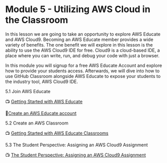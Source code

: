 # Module 5 - Utilizing AWS Cloud in the Classroom
In this lesson we are going to take an opportunity to explore AWS Educate and AWS Cloud9.  Becoming an AWS Educate member provides a wide variety of benefits. The one benefit we will explore in this lesson is the ability to use the AWS Cloud9 IDE for free. Cloud9 is a cloud-based IDE, a place where you can write, run, and debug your code with just a browser.

In this module you will signup for a free AWS Educate Account and explore how to provide your students access. Afterwards, we will dive into how to use GitHub Classroom alongside AWS Educate to expose your students to the industry tool, AWS Cloud9 IDE.

5.1 Join AWS Educate

:tv: [Getting Started with AWS Educate](https://www.youtube.com/watch?v=mFj4XaR9738)

:notebook:[Create an AWS Educate account](https://aws.amazon.com/education/awseducate/)

5.2 Create an AWS Classroom

:tv: [Getting Started with AWS Educate Classrooms](https://www.youtube.com/watch?v=anhzNrGjAt0)

5.3 The Student Perspective: Assigning an AWS Cloud9 Assignment

:tv: [The Student Perspective: Assigning an AWS Cloud9 Assignment](https://youtu.be/bBPRD8ytWcI)
